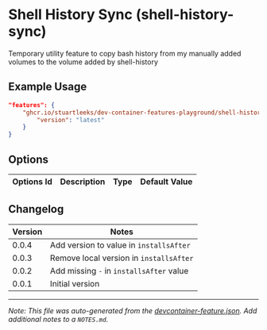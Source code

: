 
# Shell History Sync (shell-history-sync)

Temporary utility feature to copy bash history from my manually added volumes to the volume added by shell-history

## Example Usage

```json
"features": {
    "ghcr.io/stuartleeks/dev-container-features-playground/shell-history-sync:0": {
        "version": "latest"
    }
}
```

## Options

| Options Id | Description | Type | Default Value |
|-----|-----|-----|-----|



## Changelog

| Version | Notes                                    |
| ------- | ---------------------------------------- |
| 0.0.4   | Add version to value in `installsAfter`  |
| 0.0.3   | Remove local version in `installsAfter`  |
| 0.0.2   | Add missing `-` in `installsAfter` value |
| 0.0.1   | Initial version                          |

---

_Note: This file was auto-generated from the [devcontainer-feature.json](https://github.com/stuartleeks/dev-container-features-playground/blob/main/src/shell-history-sync/devcontainer-feature.json).  Add additional notes to a `NOTES.md`._
